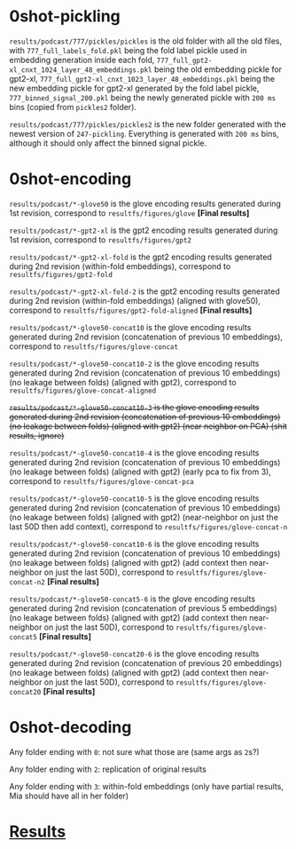 # 0shot-pickling
`results/podcast/777/pickles/pickles` is the old folder with all the old files, with `777_full_labels_fold.pkl` being the fold label pickle used in embedding generation inside each fold, `777_full_gpt2-xl_cnxt_1024_layer_48_embeddings.pkl` being the old embedding pickle for gpt2-xl, `777_full_gpt2-xl_cnxt_1023_layer_48_embeddings.pkl` being the new embedding pickle for gpt2-xl generated by the fold label pickle, `777_binned_signal_200.pkl` being the newly generated pickle with `200 ms` bins (copied from `pickles2` folder).

`results/podcast/777/pickles/pickles2` is the new folder generated with the newest version of `247-pickling`. Everything is generated with `200 ms` bins, although it should only affect the binned signal pickle.


# 0shot-encoding

`results/podcast/*-glove50` is the glove encoding results generated during 1st revision, correspond to `resultfs/figures/glove` __[Final results]__

`results/podcast/*-gpt2-xl` is the gpt2 encoding results generated during 1st revision, correspond to `resultfs/figures/gpt2`

`results/podcast/*-gpt2-xl-fold` is the gpt2 encoding results generated during 2nd revision (within-fold embeddings), correspond to `resultfs/figures/gpt2-fold`

`results/podcast/*-gpt2-xl-fold-2` is the gpt2 encoding results generated during 2nd revision (within-fold embeddings) (aligned with glove50), correspond to `resultfs/figures/gpt2-fold-aligned` __[Final results]__

`results/podcast/*-glove50-concat10` is the glove encoding results generated during 2nd revision (concatenation of previous 10 embeddings), correspond to `resultfs/figures/glove-concat`

`results/podcast/*-glove50-concat10-2` is the glove encoding results generated during 2nd revision (concatenation of previous 10 embeddings) (no leakage between folds) (aligned with gpt2), correspond to `resultfs/figures/glove-concat-aligned`

~~`results/podcast/*-glove50-concat10-3` is the glove encoding results generated during 2nd revision (concatenation of previous 10 embeddings) (no leakage between folds) (aligned with gpt2) (near neighbor on PCA) (shit results, ignore)~~

`results/podcast/*-glove50-concat10-4` is the glove encoding results generated during 2nd revision (concatenation of previous 10 embeddings) (no leakage between folds) (aligned with gpt2) (early pca to fix from 3), correspond to `resultfs/figures/glove-concat-pca`

`results/podcast/*-glove50-concat10-5` is the glove encoding results generated during 2nd revision (concatenation of previous 10 embeddings) (no leakage between folds) (aligned with gpt2) (near-neighbor on just the last 50D then add context), correspond to `resultfs/figures/glove-concat-n`

`results/podcast/*-glove50-concat10-6` is the glove encoding results generated during 2nd revision (concatenation of previous 10 embeddings) (no leakage between folds) (aligned with gpt2) (add context then near-neighbor on just the last 50D), correspond to `resultfs/figures/glove-concat-n2` __[Final results]__

`results/podcast/*-glove50-concat5-6` is the glove encoding results generated during 2nd revision (concatenation of previous 5 embeddings) (no leakage between folds) (aligned with gpt2) (add context then near-neighbor on just the last 50D), correspond to `resultfs/figures/glove-concat5` __[Final results]__

`results/podcast/*-glove50-concat20-6` is the glove encoding results generated during 2nd revision (concatenation of previous 20 embeddings) (no leakage between folds) (aligned with gpt2) (add context then near-neighbor on just the last 50D), correspond to `resultfs/figures/glove-concat20` __[Final results]__


# 0shot-decoding

Any folder ending with `0`: not sure what those are (same args as `2`s?)

Any folder ending with `2`: replication of original results

Any folder ending with `3`: within-fold embeddings (only have partial results, Mia should have all in her folder)


# [Results](https://drive.google.com/drive/folders/1HbIW6OzzGIDWYIFC9zZ-KqbSB_A7_y0L?usp=sharing)

